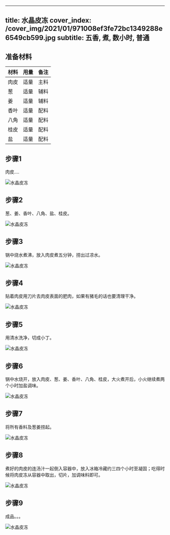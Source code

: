 
---
title: 水晶皮冻
cover_index: /cover_img/2021/01/971008ef3fe72bc1349288e6549cb599.jpg
subtitle: 五香, 煮, 数小时, 普通
---

## 准备材料

| 材料     | 用量 | 备注|
| ------- | ----- | --- |
| 肉皮 | 适量| 主料 |
| 葱 | 适量| 辅料 |
| 姜 | 适量| 辅料 |
| 香叶 | 适量| 配料 |
| 八角 | 适量| 配料 |
| 桂皮 | 适量| 配料 |
| 盐 | 适量| 配料 |

## 步骤1

肉皮....

![水晶皮冻](https://i8.meishichina.com/attachment/recipe/201010/201010192154277.jpg?x-oss-process=style/p320) 

## 步骤2

葱、姜、香叶、八角、盐、桂皮。

![水晶皮冻](https://i8.meishichina.com/attachment/recipe/201010/201010192154466.jpg?x-oss-process=style/p320) 

## 步骤3

锅中烧水煮沸，放入肉皮煮五分钟，捞出过凉水。

![水晶皮冻](https://i8.meishichina.com/attachment/recipe/201010/201010192155053.jpg?x-oss-process=style/p320) 

## 步骤4

贴着肉皮用刀片去肉皮表面的肥肉，如果有猪毛的话也要清理干净。

![水晶皮冻](https://i8.meishichina.com/attachment/recipe/201010/201010192155349.jpg?x-oss-process=style/p320) 

## 步骤5

用清水洗净，切成小丁。

![水晶皮冻](https://i8.meishichina.com/attachment/recipe/201010/201010192155520.jpg?x-oss-process=style/p320) 

## 步骤6

锅中水烧开，放入肉皮、葱、姜、香叶、八角、桂皮，大火煮开后，小火继续煮两个小时加盐调味。

![水晶皮冻](https://i8.meishichina.com/attachment/recipe/201010/201010192156196.jpg?x-oss-process=style/p320) 

## 步骤7

将所有香料及葱姜捞起。

![水晶皮冻](https://i8.meishichina.com/attachment/recipe/201010/201010192156477.jpg?x-oss-process=style/p320) 

## 步骤8

煮好的肉皮的连汤汁一起倒入容器中，放入冰箱冷藏约三四个小时至凝固；吃得时候将肉皮冻从容器中取出，切片，加调味料即可。

![水晶皮冻](https://i8.meishichina.com/attachment/recipe/201010/201010192157073.jpg?x-oss-process=style/p320) 

## 步骤9

成品。。。

![水晶皮冻](https://i8.meishichina.com/attachment/recipe/201010/201010192157361.jpg?x-oss-process=style/p320) 

